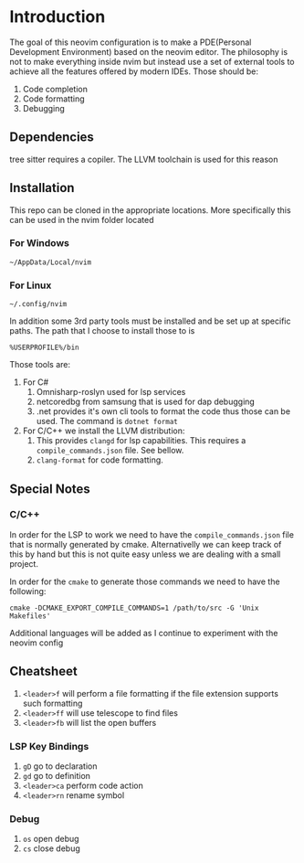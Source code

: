 # Introduction
The goal of this neovim configuration is to make a PDE(Personal Development Environment) based on the neovim editor.
The philosophy is not to make everything inside nvim but instead use a set of external tools to achieve all the features
offered by modern IDEs. Those should be:
1. Code completion
1. Code formatting
1. Debugging

## Dependencies
tree sitter requires a copiler. The LLVM toolchain is used for this reason

## Installation
This repo can be cloned in the appropriate locations. More specifically this can be used in the nvim folder located
### For Windows
```
~/AppData/Local/nvim
```
### For Linux
```
~/.config/nvim
```

In addition some 3rd party tools must be installed and be set up at specific paths. The path
that I choose to install those to is
```
%USERPROFILE%/bin
```
Those tools are:
1. For C#
    1. Omnisharp-roslyn used for lsp services
    1. netcoredbg from samsung that is used for dap debugging
    1. .net provides it's own cli tools to format the code thus those can be used. The command is `dotnet format`
1. For C/C++ we install the LLVM distribution:
    1. This provides `clangd` for lsp capabilities. This requires a `compile_commands.json` file. See bellow.
    1. `clang-format` for code formatting.

## Special Notes

### C/C++
In order for the LSP to work we need to have the `compile_commands.json` file that is normally generated by cmake.
Alternativelly we can keep track of this by hand but this is not quite easy unless we are dealing with a small project.

In order for the `cmake` to generate those commands we need to have the following:
```
cmake -DCMAKE_EXPORT_COMPILE_COMMANDS=1 /path/to/src -G 'Unix Makefiles'
```

Additional languages will be added as I continue to experiment with the neovim config

## Cheatsheet
1. `<leader>f` will perform a file formatting if the file extension supports such
formatting
2. `<leader>ff` will use telescope to find files
3. `<leader>fb` will list the open buffers

### LSP Key Bindings
1. `gD` go to declaration
2. `gd` go to definition
3. `<leader>ca` perform code action
4. `<leader>rn` rename symbol

### Debug
1. `os` open debug
2. `cs` close debug
